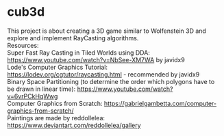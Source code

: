 # cub3d

This project is about creating a 3D game similar to Wolfenstein 3D and explore and implement RayCasting algorithms.\
Resources:\
Super Fast Ray Casting in Tiled Worlds using DDA: https://www.youtube.com/watch?v=NbSee-XM7WA by javidx9\
Lode's Computer Graphics Tutorial: https://lodev.org/cgtutor/raycasting.html - recommended by javidx9\
Binary Space Partitioning (to determine the order which polygons have to be drawn in linear time): https://www.youtube.com/watch?v=6vrPCkHqWwg \
Computer Graphics from Scratch: https://gabrielgambetta.com/computer-graphics-from-scratch/ \
Paintings are made by reddollelea: https://www.deviantart.com/reddollelea/gallery
